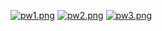 [![pw1.png](https://i.postimg.cc/hjL8nnp3/pw1.png)](https://postimg.cc/gX0LyC9v)
[![pw2.png](https://i.postimg.cc/Y0t6qPP2/pw2.png)](https://postimg.cc/WFfF55jx)
[![pw3.png](https://i.postimg.cc/gj4vwD9V/pw3.png)](https://postimg.cc/ctgK2fLC)
